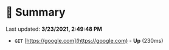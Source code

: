 # 📖 Summary
Last updated: **3/23/2021, 2:49:48 PM**

- `GET` [https://google.com](https://google.com) - **Up** (230ms)
